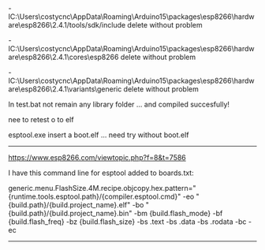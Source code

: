 -IC:\Users\costycnc\AppData\Roaming\Arduino15\packages\esp8266\hardware\esp8266\2.4.1/tools/sdk/include  delete without problem

-IC:\Users\costycnc\AppData\Roaming\Arduino15\packages\esp8266\hardware\esp8266\2.4.1\cores\esp8266 delete without problem

-IC:\Users\costycnc\AppData\Roaming\Arduino15\packages\esp8266\hardware\esp8266\2.4.1\variants\generic delete without problem

In test.bat not remain any library folder ... and compiled succesfully!

nee to retest o to elf

esptool.exe insert a boot.elf ... need try without boot.elf

----------------------------------------------------------------------------------------------------------

https://www.esp8266.com/viewtopic.php?f=8&t=7586

I have this command line for esptool added to boards.txt:

generic.menu.FlashSize.4M.recipe.objcopy.hex.pattern="{runtime.tools.esptool.path}/{compiler.esptool.cmd}" -eo "{build.path}/{build.project_name}.elf" -bo "{build.path}/{build.project_name}.bin" -bm {build.flash_mode} -bf {build.flash_freq} -bz {build.flash_size} -bs .text -bs .data -bs .rodata -bc -ec

-----------------------------------------------------------------------------------------------------------


